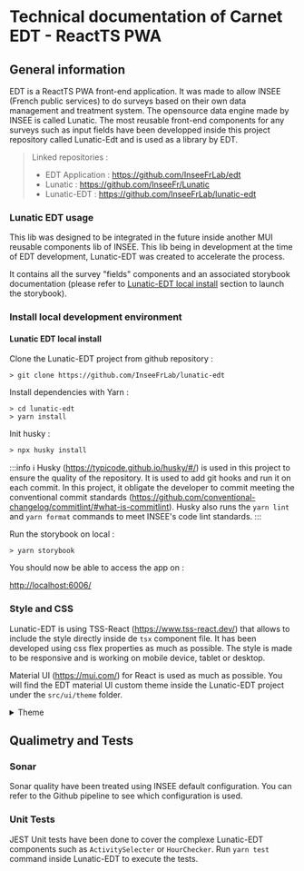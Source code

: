 # Technical documentation of Carnet EDT - ReactTS PWA

## General information

EDT is a ReactTS PWA front-end application.
It was made to allow INSEE (French public services) to do surveys based on their own data management and treatment system. The opensource data engine made by INSEE is called Lunatic.
The most reusable front-end components for any surveys such as input fields have been developped inside this project repository called Lunatic-Edt and is used as a library by EDT.

> Linked repositories :
>
> -   EDT Application : https://github.com/InseeFrLab/edt
> -   Lunatic : https://github.com/InseeFr/Lunatic
> -   Lunatic-EDT : https://github.com/InseeFrLab/lunatic-edt

### Lunatic EDT usage

This lib was designed to be integrated in the future inside another MUI reusable components lib of INSEE. This lib being in development at the time of EDT development, Lunatic-EDT was created to accelerate the process.

It contains all the survey "fields" components and an associated storybook documentation (please refer to [Lunatic-EDT local install](#lunatic-edt-local-install) section to launch the storybook).

### Install local development environment

#### Lunatic EDT local install

Clone the Lunatic-EDT project from github repository :

```
> git clone https://github.com/InseeFrLab/lunatic-edt
```

Install dependencies with Yarn :

```
> cd lunatic-edt
> yarn install
```

Init husky :

```
> npx husky install
```

:::info
:information_source: Husky (https://typicode.github.io/husky/#/) is used in this project to ensure the quality of the repository. It is used to add git hooks and run it on each commit. In this project, it obligate the developer to commit meeting the conventional commit standards (https://github.com/conventional-changelog/commitlint/#what-is-commitlint). Husky also runs the `yarn lint` and `yarn format` commands to meet INSEE's code lint standards.
:::

Run the storybook on local :

```
> yarn storybook
```

You should now be able to access the app on :

[http://localhost:6006/](https://)

### Style and CSS

Lunatic-EDT is using TSS-React (https://www.tss-react.dev/) that allows to include the style directly inside de `tsx` component file. It has been developed using css flex properties as much as possible. The style is made to be responsive and is working on mobile device, tablet or desktop.

Material UI (https://mui.com/) for React is used as much as possible.
You will find the EDT material UI custom theme inside the Lunatic-EDT project under the `src/ui/theme` folder.

<details>
<summary>Theme</summary>
<br>
    
  ```
variables: {
        neutral: "#DCE7F9",
        iconRounding: "#DEE2EB",
        white: "#FFFFFF",
        modal: "#F3F2F8",
        alertActivity: "#B6462C",
    },
    palette: {
        primary: {
            main: "#4973D2",
            light: "#2C70DE",
        },
        secondary: {
            main: "#1F4076",
        },
        background: {
            default: "#F2F1F7",
            paper: "#E4E5EF",
        },
        error: {
            main: "#B6462C",
            light: "#FCE7D8",
        },
        success: {
            main: "#C1EDC3",
        },
        info: {
            main: "#1F4076",
        },
        warning: {
            main: "#F4E289",
        },
        text: {
            primary: "#1F4076",
            secondary: "#2E384D",
        },
        action: {
            hover: "#5C6F99",
        },
    },
```  
</details>

## Qualimetry and Tests

### Sonar

Sonar quality have been treated using INSEE default configuration. You can refer to the Github pipeline to see which configuration is used.

### Unit Tests

JEST Unit tests have been done to cover the complexe Lunatic-EDT components such as `ActivitySelecter` or `HourChecker`.
Run `yarn test` command inside Lunatic-EDT to execute the tests.
